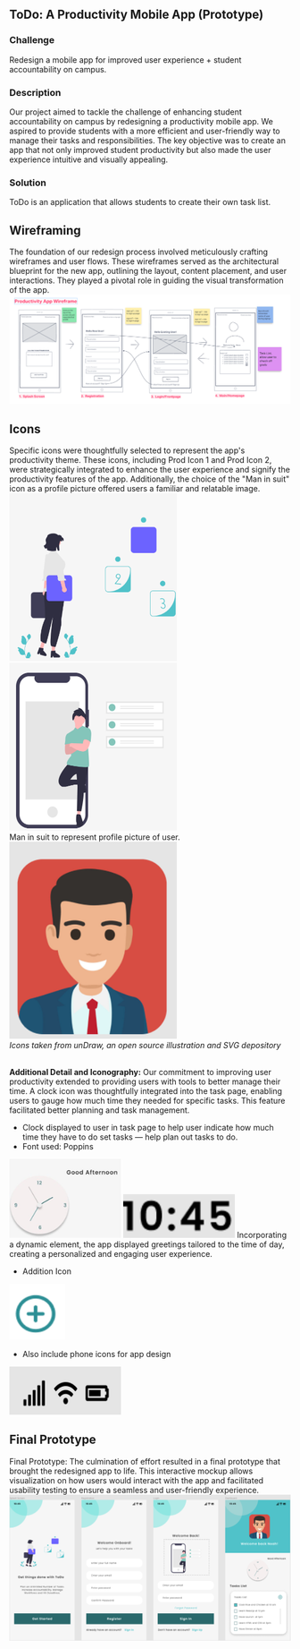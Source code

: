 ## ToDo: A Productivity Mobile App (Prototype)

### Challenge
Redesign a mobile app for improved user experience + student accountability on campus.

### Description
Our project aimed to tackle the challenge of enhancing student accountability on campus by redesigning a productivity mobile app. We aspired to provide students with a more efficient and user-friendly way to manage their tasks and responsibilities. The key objective was to create an app that not only improved student productivity but also made the user experience intuitive and visually appealing.

### Solution
ToDo is an application that allows students to create their own task list.

## Wireframing
The foundation of our redesign process involved meticulously crafting wireframes and user flows. These wireframes served as the architectural blueprint for the new app, outlining the layout, content placement, and user interactions. They played a pivotal role in guiding the visual transformation of the app.
![Wireframe](https://github.com/hansieso/Portfolio/blob/337703c8aaa2d6475d0efbd441246066a20f8b6f/Github%20Portfolio%20Pictures/wireframefull.png)


## Icons
Specific icons were thoughtfully selected to represent the app's productivity theme. These icons, including Prod Icon 1 and Prod Icon 2, were strategically integrated to enhance the user experience and signify the productivity features of the app. Additionally, the choice of the "Man in suit" icon as a profile picture offered users a familiar and relatable image.
<br>
<img src="https://github.com/hansieso/Portfolio/blob/main/Github%20Portfolio%20Pictures/prodicon1.png" alt="Prod Icon 1" width="300" height = "300">
<img src="https://github.com/hansieso/Portfolio/blob/main/Github%20Portfolio%20Pictures/prodicon2.png" alt="Prod Icon 2" width="300" height = "300">
<br>
Man in suit to represent profile picture of user. 
<br>
<img src="https://github.com/hansieso/Portfolio/blob/main/Github%20Portfolio%20Pictures/manicon.png" alt="Man icon" width="300">
<br>
*Icons taken from unDraw, an open source illustration and SVG depository*
<br> <br>

**Additional Detail and Iconography:** 
Our commitment to improving user productivity extended to providing users with tools to better manage their time. A clock icon was thoughtfully integrated into the task page, enabling users to gauge how much time they needed for specific tasks. This feature facilitated better planning and task management.
- Clock displayed to user in task page to help user indicate how much time they have to do set tasks — help plan out tasks to do.
- Font used: Poppins
<img src="https://github.com/hansieso/Portfolio/blob/main/Github%20Portfolio%20Pictures/clockicon.jpg" alt="Clock Icon" width="200">
<img src="https://github.com/hansieso/Portfolio/blob/main/Github%20Portfolio%20Pictures/timeicon.png" alt="Time Icon" width="200">
Incorporating a dynamic element, the app displayed greetings tailored to the time of day, creating a personalized and engaging user experience.
<br>

- Addition Icon
<img src="https://github.com/hansieso/Portfolio/blob/main/Github%20Portfolio%20Pictures/additionpng.png" alt="Addition Icon" width="100" height = "100">

- Also include phone icons for app design
<img src="https://github.com/hansieso/Portfolio/blob/main/Github%20Portfolio%20Pictures/IOS+icon.png" alt="IOS Icon" width="200">


## Final Prototype
Final Prototype: The culmination of effort resulted in a final prototype that brought the redesigned app to life. This interactive mockup allows visualization on how users would interact with the app and facilitated usability testing to ensure a seamless and user-friendly experience.
![Final Prototype](https://github.com/hansieso/Portfolio/blob/27c2d390f08a3392c6cc9600983150468aada629/Github%20Portfolio%20Pictures/finallayout.png)
